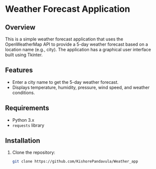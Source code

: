# Weather Forecast Application

## Overview
This is a simple weather forecast application that uses the OpenWeatherMap API to provide a 5-day weather forecast based on a location name (e.g., city). The application has a graphical user interface built using Tkinter.

## Features
- Enter a city name to get the 5-day weather forecast.
- Displays temperature, humidity, pressure, wind speed, and weather conditions.

## Requirements
- Python 3.x
- `requests` library

## Installation
1. Clone the repository:
   ```bash
   git clone https://github.com/KishorePandavula/Weather_app
